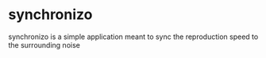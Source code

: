 # synchronizo
synchronizo is a simple application meant to sync the reproduction speed to the surrounding noise
